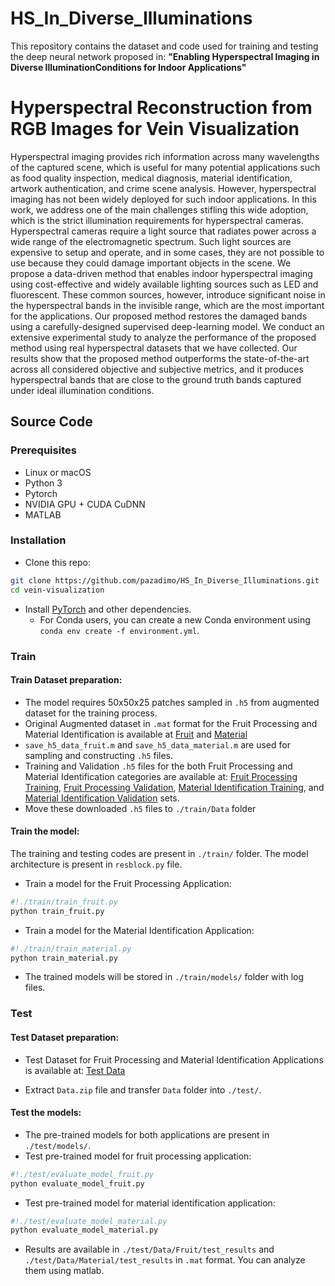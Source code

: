 # HS_In_Diverse_Illuminations
This repository contains the dataset and code used for training and testing the deep neural network proposed in:
**"Enabling Hyperspectral Imaging in Diverse IlluminationConditions for Indoor Applications"**

# Hyperspectral Reconstruction from RGB Images for Vein Visualization
Hyperspectral imaging provides rich information across many wavelengths of the captured scene, which is useful for many potential applications such as food quality inspection, medical diagnosis, material identification, artwork authentication, and crime scene analysis. However, hyperspectral imaging has not been widely deployed for such indoor applications. In this work, we address one of the main challenges stifling this wide adoption, which is the strict illumination requirements for hyperspectral cameras. Hyperspectral cameras require a light source that radiates power across a wide range of the electromagnetic spectrum. Such light sources are expensive to setup and operate, and in some cases, they are not possible to use because they could damage important objects in the scene. We propose a data-driven method that enables indoor hyperspectral imaging using cost-effective and widely available lighting sources such as LED and fluorescent. These common sources, however, introduce significant noise in the hyperspectral bands in the invisible range, which are the most important for the applications. Our proposed method restores the damaged bands using a carefully-designed supervised deep-learning model. We conduct an extensive experimental study to analyze the performance of the proposed method using real hyperspectral datasets that we have collected. Our results show that the proposed method outperforms the state-of-the-art across all considered objective and subjective metrics, and it produces hyperspectral bands that are close to the ground truth bands captured under ideal illumination conditions.


## Source Code
### Prerequisites
- Linux or macOS
- Python 3
- Pytorch
- NVIDIA GPU + CUDA CuDNN
- MATLAB

### Installation
- Clone this repo:
```bash
git clone https://github.com/pazadimo/HS_In_Diverse_Illuminations.git
cd vein-visualization
```
- Install [PyTorch](http://pytorch.org) and other dependencies.
  - For Conda users, you can create a new Conda environment using `conda env create -f environment.yml`.



### Train  


#### Train Dataset preparation:
- The model requires 50x50x25 patches sampled in `.h5` from augmented dataset for the training process.
- Original Augmented dataset in `.mat` format for the Fruit Processing and Material Identification is available at [Fruit](https://drive.google.com/drive/folders/1BI6J3aJiuqpXMFlNwYt3O0JLP3PHW4zD?usp=sharing) and [Material](https://drive.google.com/drive/folders/1LBvEqoJuQ3o9ryulqWbktEmI3K-g-K_1?usp=sharing)
- `save_h5_data_fruit.m` and `save_h5_data_material.m` are used for sampling and constructing `.h5` files. 
- Training and Validation `.h5` files for the both Fruit Processing and Material Identification categories are available at: [Fruit Processing Training](https://drive.google.com/file/d/1qQGmerp7RU6igRSg7gUWX62EvTj1YYsS/view?usp=sharing), [Fruit Processing Validation](https://drive.google.com/file/d/1EvY3f-Rbm2FYMmw7SWA30pbO4WyTWXqz/view?usp=sharing), [Material Identification Training](https://drive.google.com/file/d/1fhotXS85J7Bt1oH8AHxa4zNt9fon1wJt/view?usp=sharing), and [Material Identification Validation](https://drive.google.com/file/d/1_hZJZIYA2yI0v2WRkpIFpur6ae8ldCup/view?usp=sharing) sets.
- Move these downloaded `.h5` files to `./train/Data` folder


#### Train the model:
The training and testing codes are present in `./train/` folder. The model architecture is present in `resblock.py` file.
- Train a model for the Fruit Processing Application:
```bash
#!./train/train_fruit.py
python train_fruit.py
```


- Train a model for the Material Identification Application:
```bash
#!./train/train_material.py
python train_material.py
```

- The trained models will be stored in `./train/models/` folder with log files. 


### Test
#### Test Dataset preparation:
- Test Dataset for Fruit Processing and Material Identification Applications is available at: [Test Data](https://drive.google.com/file/d/1a3R77JJvedsuCH8KoR_m5H_BOaw62fA1/view?usp=sharing)

- Extract `Data.zip` file and transfer `Data` folder into `./test/`. 

#### Test the models:
- The pre-trained models for both applications are present in `./test/models/`.
- Test pre-trained model for fruit processing application:
```bash
#!./test/evaluate_model_fruit.py
python evaluate_model_fruit.py
```
- Test pre-trained model for material identification application:
```bash
#!./test/evaluate_model_material.py
python evaluate_model_material.py
```

- Results are available in `./test/Data/Fruit/test_results` and `./test/Data/Material/test_results` in `.mat` format. You can analyze them using matlab.


